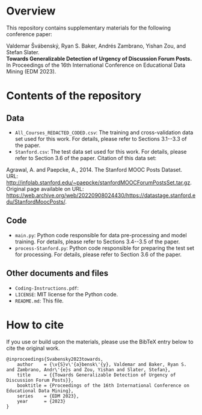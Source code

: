 # Overview

This repository contains supplementary materials for the following conference paper:

Valdemar Švábenský, Ryan S. Baker, Andrés Zambrano, Yishan Zou, and Stefan Slater.\
**Towards Generalizable Detection of Urgency of Discussion Forum Posts.**\
In Proceedings of the 16th International Conference on Educational Data Mining (EDM 2023).

# Contents of the repository

## Data

* `All_Courses_REDACTED_CODED.csv`: The training and cross-validation data set used for this work. For details, please refer to Sections 3.1--3.3 of the paper.
* `Stanford.csv`: The test data set used for this work. For details, please refer to Section 3.6 of the paper. Citation of this data set:

Agrawal, A. and Paepcke, A., 2014. The Stanford MOOC Posts Dataset.\
URL: http://infolab.stanford.edu/~paepcke/stanfordMOOCForumPostsSet.tar.gz. \
Original page available on URL: https://web.archive.org/web/20220908024430/https://datastage.stanford.edu/StanfordMoocPosts/. 

## Code

* `main.py`: Python code responsible for data pre-processing and model training. For details, please refer to Sections 3.4--3.5 of the paper.
* `process-Stanford.py`: Python code responsible for preparing the test set for processing. For details, please refer to Section 3.6 of the paper.

## Other documents and files

* `Coding-Instructions.pdf`: 
* `LICENSE`: MIT license for the Python code.
* `README.md`: This file.

# How to cite

If you use or build upon the materials, please use the BibTeX entry below to cite the original work.

```
@inproceedings{Svabensky2023towards,
    author    = {\v{S}v\'{a}bensk\'{y}, Valdemar and Baker, Ryan S. and Zambrano, Andr\'{e}s and Zou, Yishan and Slater, Stefan},
    title     = {{Towards Generalizable Detection of Urgency of Discussion Forum Posts}},
    booktitle = {Proceedings of the 16th International Conference on Educational Data Mining},
    series    = {EDM 2023},
    year      = {2023}
}
```

